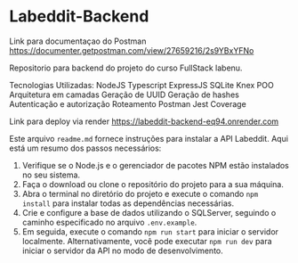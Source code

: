 # Labeddit-Backend
Link para documentaçao do Postman
https://documenter.getpostman.com/view/27659216/2s9YBxYFNo



Repositorio para backend do projeto do curso FullStack labenu.

Tecnologias Utilizadas:
NodeJS
Typescript
ExpressJS
SQLite
Knex
POO
Arquitetura em camadas
Geração de UUID
Geração de hashes
Autenticação e autorização
Roteamento
Postman
Jest
Coverage

Link para deploy via render
https://labeddit-backend-eq94.onrender.com

Este arquivo `readme.md` fornece instruções para instalar a API Labeddit. Aqui está um resumo dos passos necessários:

1. Verifique se o Node.js e o gerenciador de pacotes NPM estão instalados no seu sistema.
2. Faça o download ou clone o repositório do projeto para a sua máquina.
3. Abra o terminal no diretório do projeto e execute o comando `npm install` para instalar todas as dependências necessárias.
4. Crie e configure a base de dados utilizando o SQLServer, seguindo o caminho especificado no arquivo `.env.example`.
5. Em seguida, execute o comando `npm run start` para iniciar o servidor localmente. Alternativamente, você pode executar `npm run dev` para iniciar o servidor da API no modo de desenvolvimento.

